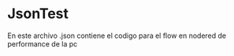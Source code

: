 # JsonTest
En este archivo .json contiene el codigo para el flow en nodered de performance de la pc

